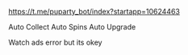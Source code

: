 https://t.me/puparty_bot/index?startapp=10624463

Auto Collect
Auto Spins
Auto Upgrade

Watch ads error but its okey 
